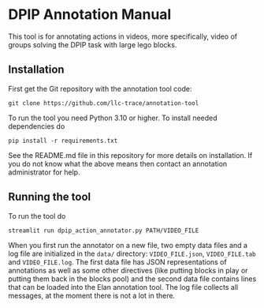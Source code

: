 # DPIP Annotation Manual

This tool is for annotating actions in videos, more specifically, video of groups solving the DPIP task with large lego blocks.

## Installation

First get the Git repository with the annotation tool code:

```shell
git clone https://github.com/llc-trace/annotation-tool
```

To run the tool you need Python 3.10 or higher. To install needed dependencies do

```shell
pip install -r requirements.txt
```

See the README.md file in this repository for more details on installation. If you do not know what the above means then contact an annotation administrator for help.


## Running the tool

To run the tool do

```shell
streamlit run dpip_action_annotator.py PATH/VIDEO_FILE
```

When you first run the annotator on a new file, two empty data files and a log file are initialized in the `data/` directory: `VIDEO_FILE.json`, `VIDEO_FILE.tab` and `VIDEO_FILE.log`. The first data file has JSON representations of annotations as well as some other directives (like putting blocks in play or putting them back in the blocks pool) and the second data file contains lines that can be loaded into the Elan annotation tool. The log file collects all messages, at the moment there is not a lot in there.
